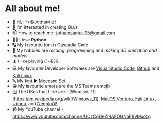 # All about me!
- 👋 Hi, I’m @JothaM123
- 👀 I’m interested in creating *GUIs*
- 📫 How to reach me : jothamsamuel05@gmail.com
- 👨‍💻 I love **Python**
- 🔠 My favourite font is Cascadia Code
- 📖 My hobbies are *reading*, *programming* and *making 3D animation and models*
- ♟️ I like playing CHESS
- 💻 My favourite Developer Softwares are [Visual Studio Code](https://code.visualstudio.com/), [Github](https://github.com/) and [Kali Linux](https://en.wikipedia.org/wiki/Kali_Linux)
- 🔤 My font ▶ [Meccano Set](https://meccanoset.000webhostapp.com)
- 😁 My favourite emojis are the MS Teams emojis
- 🪟 The OSes that I like are - (Windows 11)[https://en.wikipedia.org/wiki/Windows_11], [MacOS Ventura](https://en.wikipedia.org/wiki/MacOS_Ventura), [Kali Linux](https://en.wikipedia.org/wiki/Kali_Linux), [Ubuntu](https://en.wikipedia.org/wiki/Ubuntu) and [DeepinOS](https://en.wikipedia.org/wiki/Deepin)
- 📹 My YouTube channel - https://www.youtube.com/channel/UCzCqUeZlHAFOHNaF8VMxozg
